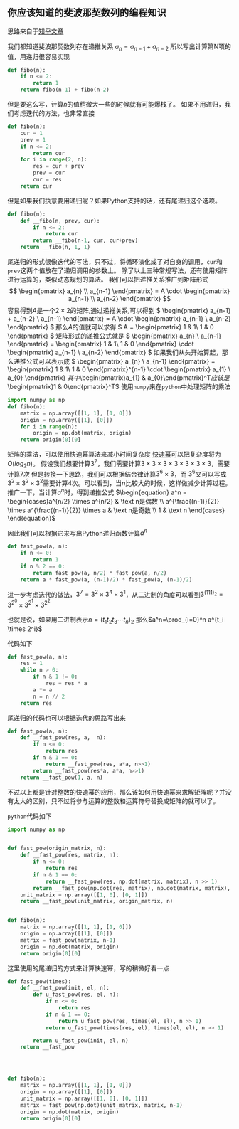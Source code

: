 ## 你应该知道的斐波那契数列的编程知识 
思路来自于[知乎文章](https://zhuanlan.zhihu.com/p/79824147)

我们都知道斐波那契数列存在递推关系
$a_{n}=a_{n-1}+a_{n-2}$
所以写出计算第N项的值，用递归很容易实现

```python
def fibo(n):
    if n <= 2:
        return 1
    return fibo(n-1) + fibo(n-2)
```
但是要这么写，计算$n$的值稍微大一些的时候就有可能爆栈了。
如果不用递归，我们考虑迭代的方法，也非常直接
```python
def fibo(n):
    cur = 1
    prev = 1
    if n <= 2:
        return cur
    for i in range(2, n):
        res = cur + prev
        prev = cur
        cur = res
    return cur
```
但是如果我们执意要用递归呢？如果Python支持的话，还有尾递归这个选项。
```python
def fibo(n):
    def __fibo(n, prev, cur):
        if n <= 2:
            return cur
        return __fibo(n-1, cur, cur+prev)
    return __fibo(n, 1, 1)
```
尾递归的形式很像迭代的写法，只不过，将循环演化成了对自身的调用，```cur```和```prev```这两个值放在了递归调用的参数上。
除了以上三种常规写法，还有使用矩阵进行运算的，类似动态规划的算法。
我们可以把递推关系推广到矩阵形式
$$
\begin{pmatrix}
a_{n} \\ a_{n-1}
\end{pmatrix} = A \cdot 
\begin{pmatrix}
 a_{n-1} \\  a_{n-2}
 \end{pmatrix}
$$
容易得到$A$是一个$2\times2$的矩阵,通过递推关系,可以得到
$
\begin{pmatrix}
a_{n-1} + a_{n-2} \\
a_{n-1}
\end{pmatrix} = A \cdot 
\begin{pmatrix}
 a_{n-1} \\  a_{n-2}
 \end{pmatrix}
$
那么$A$的值就可以求得
$
A = 
\begin{pmatrix}
1 & 1\\
1 & 0
\end{pmatrix}
$
矩阵形式的递推公式就是
$
\begin{pmatrix}
a_{n} \\
a_{n-1}
\end{pmatrix} = 
\begin{pmatrix}
1 & 1\\
1 & 0
\end{pmatrix}
 \cdot 
\begin{pmatrix}
 a_{n-1} \\  a_{n-2}
 \end{pmatrix}
$
如果我们从头开始算起，那么递推公式可以表示成
$
\begin{pmatrix}
a_{n} \\
a_{n-1}
\end{pmatrix} = 
\begin{pmatrix}
1 & 1\\
1 & 0
\end{pmatrix}^{n-1}
 \cdot 
\begin{pmatrix}
 a_{1} \\  a_{0}
 \end{pmatrix}
$其中$\begin{pmatrix}a_{1} & a_{0}\end{pmatrix}^T$应该是$\begin{pmatrix}1 & 0\end{pmatrix}^T$
使用```numpy```来在```python```中处理矩阵的乘法

```python
import numpy as np
def fibo(n):
    matrix = np.array([[1, 1], [1, 0]])
    origin = np.array([[1], [0]])
    for i in range(n):
        origin = np.dot(matrix, origin)
    return origin[0][0]
```
矩阵的乘法，可以使用快速幂算法来减小时间复杂度
[快速幂](https://oi-wiki.org/math/quick-pow/)可以把复杂度将为$O(log_{2}n)$。
假设我们想要计算$3^{7}$，我们需要计算$3\times3\times3\times3\times3\times3\times3$，需要计算$7$次
但是转换一下思路，我们可以根据结合律计算$3^{6}\times3$，而 $3^{6}$又可以写成$3^2\times3^2\times3^2$需要计算4次。可以看到，当$n$比较大的时候，这样做减少计算过程。推广一下，当计算$a^n$时，得到递推公式
$\begin{equation} a^n = \begin{cases}a^{n/2} \times a^{n/2} & \text n是偶数 \\ a^{\frac{(n-1)}{2}} \times a^{\frac{(n-1)}{2}} \times a & \text n是奇数 \\ 1 & \text n \end{cases}  \end{equation}$

因此我们可以根据它来写出Python递归函数计算$a^n$

```python
def fast_pow(a, n):
    if n <= 0:
        return 1
    if n % 2 == 0:
        return fast_pow(a, n/2) * fast_pow(a, n/2)
    return a * fast_pow(a, (n-1)/2) * fast_pow(a, (n-1)/2)
```



进一步考虑迭代的做法，$3^7=3^2 \times 3^4 \times 3^1$，从二进制的角度可以看到$3^{(111)_{2}}=3^{2^{0}} \times 3^{2^{1}} \times 3^{2^{2}}$

也就是说，如果用二进制表示$n = (t_1 t_2 t_3 \cdots t_n)_2$ 那么$a^n=\prod_{i=0}^n a^{t_i \times 2^i}$

代码如下

```python
def fast_pow(a, n):
    res = 1
    while n > 0:
        if n & 1 != 0:
            res = res * a
        a *= a
        n = n // 2
    return res
```

尾递归的代码也可以根据迭代的思路写出来

```python
def fast_pow(a, n):
    def __fast_pow(res, a,  n):
        if n <= 0:
            return res
        if n & 1 == 0:
            return __fast_pow(res, a*a, n>>1)
        return __fast_pow(res*a, a*a, n>>1)
    return __fast_pow(1, a, n)
```

不过以上都是针对整数的快速幂的应用，那么该如何用快速幂来求解矩阵呢？并没有太大的区别，只不过将参与运算的整数和运算符号替换成矩阵的就可以了。

```python```代码如下

```python
import numpy as np


def fast_pow(origin_matrix, n):
    def __fast_pow(res, matrix, n):
        if n <= 0:
            return res
        if n & 1 == 0:
            return __fast_pow(res, np.dot(matrix, matrix), n >> 1)
        return __fast_pow(np.dot(res, matrix), np.dot(matrix, matrix), n >> 1)
    unit_matrix = np.array([[1, 0], [0, 1]])
    return __fast_pow(unit_matrix, origin_matrix, n)


def fibo(n):
    matrix = np.array([[1, 1], [1, 0]])
    origin = np.array([[1], [0]])
    matrix = fast_pow(matrix, n-1)
    origin = np.dot(matrix, origin)
    return origin[0][0]
```

这里使用的尾递归的方式来计算快速幂，写的稍微好看一点

```python
def fast_pow(times):
    def __fast_pow(init, el, n):
        def u_fast_pow(res, el, n):
            if n <= 0:
                return res
            if n & 1 == 0:
                return u_fast_pow(res, times(el, el), n >> 1)
            return u_fast_pow(times(res, el), times(el, el), n >> 1)

        return u_fast_pow(init, el, n)
    return __fast_pow




def fibo(n):
    matrix = np.array([[1, 1], [1, 0]])
    origin = np.array([[1], [0]])
    unit_matrix = np.array([[1, 0], [0, 1]])
    matrix = fast_pow(np.dot)(unit_matrix, matrix, n-1)
    origin = np.dot(matrix, origin)
    return origin[0][0]
```

